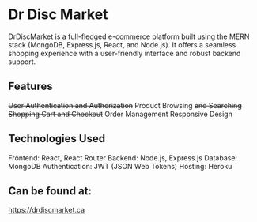 # Dr Disc Market
DrDiscMarket is a full-fledged e-commerce platform built using the MERN stack (MongoDB, Express.js, React, and Node.js). It offers a seamless shopping experience with a user-friendly interface and robust backend support.

## Features
~~User Authentication and Authorization~~
Product Browsing ~~and Searching~~
~~Shopping Cart and Checkout~~
Order Management
Responsive Design

## Technologies Used
Frontend: React, React Router
Backend: Node.js, Express.js
Database: MongoDB
Authentication: JWT (JSON Web Tokens)
Hosting: Heroku

## Can be found at:
https://drdiscmarket.ca

